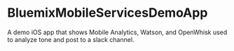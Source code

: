 # BluemixMobileServicesDemoApp
A demo iOS app that shows Mobile Analytics, Watson, and OpenWhisk used to analyze tone and post to a slack channel.
